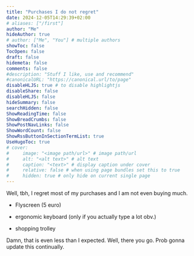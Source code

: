 ```yaml
---
title: "Purchases I do not regret"
date: 2024-12-05T14:29:39+02:00
# aliases: ["/first"]
author: "Me"
hideAuthor: true
# author: ["Me", "You"] # multiple authors
showToc: false
TocOpen: false
draft: false
hidemeta: false
comments: false
#description: "Stuff I like, use and recommend"
#canonicalURL: "https://canonical.url/to/page"
disableHLJS: true # to disable highlightjs
disableShare: false
disableHLJS: false
hideSummary: false
searchHidden: false
ShowReadingTime: false
ShowBreadCrumbs: false
ShowPostNavLinks: false
ShowWordCount: false
ShowRssButtonInSectionTermList: true
UseHugoToc: true
# cover:
#     image: "<image path/url>" # image path/url
#     alt: "<alt text>" # alt text
#     caption: "<text>" # display caption under cover
#     relative: false # when using page bundles set this to true
#     hidden: true # only hide on current single page
---
```

Well, tbh, I regret most of my purchases and I am not even buying much.

- Flyscreen (5 euro)

- ergonomic keyboard (only if you actually type a lot obv.)

- shopping trolley

Damn, that is even less than I expected. Well, there you go. Prob gonna update this continually.
